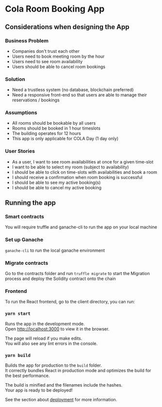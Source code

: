 # Cola Room Booking App

## Considerations when designing the App

### Business Problem

- Companies don't trust each other
- Users need to book meeting room by the hour
- Users need to see room availability
- Users should be able to cancel room bookings

### Solution

- Need a trustless system (no database, blockchain preferred)
- Need a responsive front-end so that users are able to manage their reservations / bookings

### Assumptions

- All rooms should be bookable by all users
- Rooms should be booked in 1 hour timeslots
- The building operates for 12 hours
- This app is only applicable for COLA Day (1 day only)

### User Stories

- As a user, I want to see room availabilities at once for a given time-slot
- I want to be able to select my room (subject to availability)
- I should be able to click on time-slots with availabilities and book a room
- I should receive a confirmation when room booking is successful
- I should be able to see my active booking(s)
- I should be able to cancel my active booking

## Running the app

### Smart contracts

You will require truffle and ganache-cli to run the app on your local machine

### Set up Ganache

`ganache-cli` to run the local ganache environment

### Migrate contracts

Go to the contracts folder and run `truffle migrate` to start the Migration process and deploy the Solidity contract onto the chain

### Frontend

To run the React frontend, go to the client directory, you can run:

### `yarn start`

Runs the app in the development mode.<br />
Open [http://localhost:3000](http://localhost:3000) to view it in the browser.

The page will reload if you make edits.<br />
You will also see any lint errors in the console.

### `yarn build`

Builds the app for production to the `build` folder.<br />
It correctly bundles React in production mode and optimizes the build for the best performance.

The build is minified and the filenames include the hashes.<br />
Your app is ready to be deployed!

See the section about [deployment](https://facebook.github.io/create-react-app/docs/deployment) for more information.

